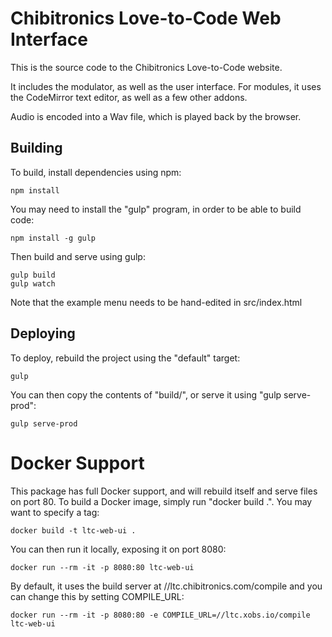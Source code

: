 Chibitronics Love-to-Code Web Interface
=======================================

This is the source code to the Chibitronics Love-to-Code website.

It includes the modulator, as well as the user interface.  For modules, it uses the CodeMirror text editor, as well as a few other addons.

Audio is encoded into a Wav file, which is played back by the browser.

Building
--------

To build, install dependencies using npm:

    npm install

You may need to install the "gulp" program, in order to be able to build code:

    npm install -g gulp

Then build and serve using gulp:

    gulp build
    gulp watch

Note that the example menu needs to be hand-edited in src/index.html

Deploying
---------

To deploy, rebuild the project using the "default" target:

    gulp

You can then copy the contents of "build/", or serve it using "gulp serve-prod":

    gulp serve-prod


Docker Support
==============

This package has full Docker support, and will rebuild itself and serve files on port 80.  To build a Docker image, simply run "docker build .".  You may want to specify a tag:

    docker build -t ltc-web-ui .

You can then run it locally, exposing it on port 8080:

    docker run --rm -it -p 8080:80 ltc-web-ui

By default, it uses the build server at //ltc.chibitronics.com/compile and you can change this by setting COMPILE_URL:

    docker run --rm -it -p 8080:80 -e COMPILE_URL=//ltc.xobs.io/compile ltc-web-ui